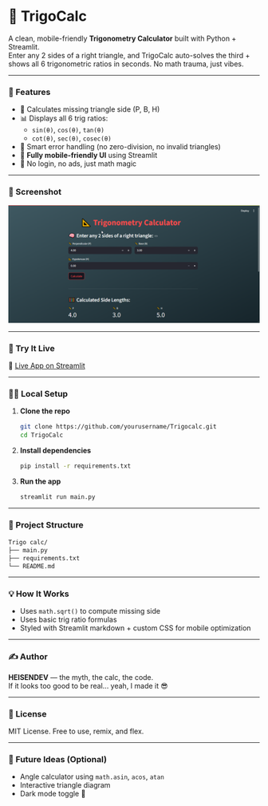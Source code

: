 # 📐 TrigoCalc

A clean, mobile-friendly **Trigonometry Calculator** built with Python + Streamlit.  
Enter any 2 sides of a right triangle, and TrigoCalc auto-solves the third + shows all 6 trigonometric ratios in seconds. No math trauma, just vibes.

---

### 🌟 Features

- 🧠 Calculates missing triangle side (P, B, H)  
- 📊 Displays all 6 trig ratios:
  - `sin(θ)`, `cos(θ)`, `tan(θ)`
  - `cot(θ)`, `sec(θ)`, `cosec(θ)`
- 🧮 Smart error handling (no zero-division, no invalid triangles)
- 📱 **Fully mobile-friendly UI** using Streamlit
- 🧨 No login, no ads, just math magic

---

### 📸 Screenshot

![TrigoCalc Screenshot](screenshot.png)  


---

### 🚀 Try It Live

🔗 [Live App on Streamlit](https://trigocalc.streamlit.app/)  


---

### 🧑‍💻 Local Setup

1. **Clone the repo**  
   ```bash
   git clone https://github.com/yourusername/Trigocalc.git
   cd TrigoCalc
   ```

2. **Install dependencies**  
   ```bash
   pip install -r requirements.txt
   ```

3. **Run the app**  
   ```bash
   streamlit run main.py
   ```

---

### 📂 Project Structure

```
Trigo calc/
├── main.py
├── requirements.txt
└── README.md
```

---

### 💡 How It Works

- Uses `math.sqrt()` to compute missing side
- Uses basic trig ratio formulas
- Styled with Streamlit markdown + custom CSS for mobile optimization

---

### ✍️ Author

**HEISENDEV** — the myth, the calc, the code.  
If it looks too good to be real... yeah, I made it 😎

---

### 📜 License

MIT License. Free to use, remix, and flex.

---

### 🧪 Future Ideas (Optional)

- Angle calculator using `math.asin`, `acos`, `atan`
- Interactive triangle diagram
- Dark mode toggle 🌙